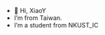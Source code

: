 - 👋 Hi, XiaoY
-  I’m from Taiwan.
-  I’m a student from NKUST_IC

<!---
chy1211/chy1211 is a ✨ special ✨ repository because its `README.md` (this file) appears on your GitHub profile.
You can click the Preview link to take a look at your changes.
--->
